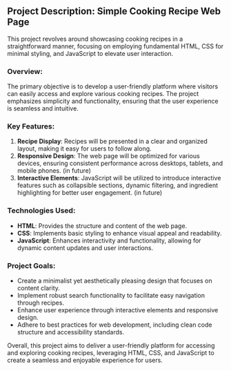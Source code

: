 ## Project Description: Simple Cooking Recipe Web Page

This project revolves around showcasing cooking recipes in a straightforward manner, focusing on employing fundamental HTML, CSS for minimal styling, and JavaScript to elevate user interaction.

### Overview:
The primary objective is to develop a user-friendly platform where visitors can easily access and explore various cooking recipes. The project emphasizes simplicity and functionality, ensuring that the user experience is seamless and intuitive.

### Key Features:
1. **Recipe Display**: Recipes will be presented in a clear and organized layout, making it easy for users to follow along.
2. **Responsive Design**: The web page will be optimized for various devices, ensuring consistent performance across desktops, tablets, and mobile phones. (in future)
3. **Interactive Elements**: JavaScript will be utilized to introduce interactive features such as collapsible sections, dynamic filtering, and ingredient highlighting for better user engagement. (in future)

### Technologies Used:
- **HTML**: Provides the structure and content of the web page.
- **CSS**: Implements basic styling to enhance visual appeal and readability.
- **JavaScript**: Enhances interactivity and functionality, allowing for dynamic content updates and user interactions.

### Project Goals:
- Create a minimalist yet aesthetically pleasing design that focuses on content clarity.
- Implement robust search functionality to facilitate easy navigation through recipes.
- Enhance user experience through interactive elements and responsive design.
- Adhere to best practices for web development, including clean code structure and accessibility standards.

Overall, this project aims to deliver a user-friendly platform for accessing and exploring cooking recipes, leveraging HTML, CSS, and JavaScript to create a seamless and enjoyable experience for users.
